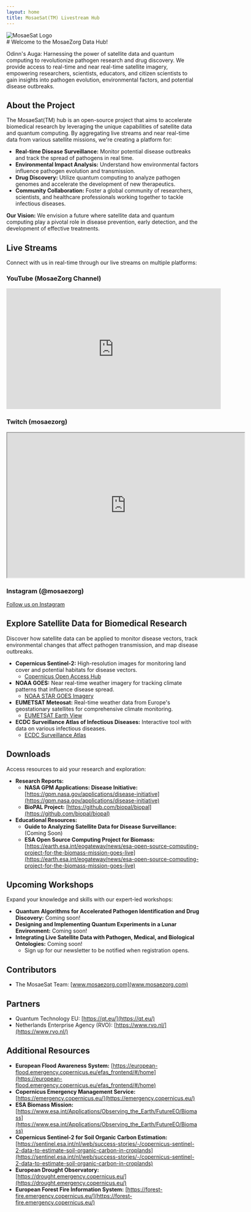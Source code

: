 ```yaml
---
layout: home
title: MosaeSat(TM) Livestream Hub
---
```

<div class="logo-container">
  <img src="{{ site.author_img }}" alt="MosaeSat Logo" class="logo">
</div>
# Welcome to the MosaeZorg Data Hub!



Odinn's Auga:
Harnessing the power of satellite data and quantum computing to revolutionize pathogen research and drug discovery. We provide access to real-time and near real-time satellite imagery, empowering researchers, scientists, educators, and citizen scientists to gain insights into pathogen evolution, environmental factors, and potential disease outbreaks.

## About the Project

The MosaeSat(TM) hub is an open-source project that aims to accelerate biomedical research by leveraging the unique capabilities of satellite data and quantum computing. By aggregating live streams and near real-time data from various satellite missions, we're creating a platform for:

* **Real-time Disease Surveillance:**  Monitor potential disease outbreaks and track the spread of pathogens in real time.
* **Environmental Impact Analysis:** Understand how environmental factors influence pathogen evolution and transmission.
* **Drug Discovery:** Utilize quantum computing to analyze pathogen genomes and accelerate the development of new therapeutics.
* **Community Collaboration:** Foster a global community of researchers, scientists, and healthcare professionals working together to tackle infectious diseases.

**Our Vision:** We envision a future where satellite data and quantum computing play a pivotal role in disease prevention, early detection, and the development of effective treatments.

## Live Streams

Connect with us in real-time through our live streams on multiple platforms:

### YouTube (MosaeZorg Channel)

<iframe width="560" height="315" src="https://www.youtube.com/embed/live_stream?channel=UCe848Qm8e9QiwO6F9_yMZHg" title="YouTube live stream player" frameborder="0" allow="accelerometer; autoplay; clipboard-write; encrypted-media; gyroscope; picture-in-picture; web-share" allowfullscreen></iframe>


### Twitch (mosaezorg)

<iframe 
  src="https://player.twitch.tv/?channel=mosaezorg&parent=mosaesat.github.io"
  height="378"
  width="620"
  allowfullscreen="true">
</iframe>


### Instagram (@mosaezorg)

[Follow us on Instagram](https://www.instagram.com/mosaezorg/)


## Explore Satellite Data for Biomedical Research

Discover how satellite data can be applied to monitor disease vectors, track environmental changes that affect pathogen transmission, and map disease outbreaks.

* **Copernicus Sentinel-2:** High-resolution images for monitoring land cover and potential habitats for disease vectors.
   * [Copernicus Open Access Hub](https://scihub.copernicus.eu/)
* **NOAA GOES:** Near real-time weather imagery for tracking climate patterns that influence disease spread.
   * [NOAA STAR GOES Imagery](https://www.star.nesdis.noaa.gov/GOES/)
* **EUMETSAT Meteosat:**  Real-time weather data from Europe's geostationary satellites for comprehensive climate monitoring.
   * [EUMETSAT Earth View](https://www.eumetsat.int/real-time-imagery/earth-view/)
* **ECDC Surveillance Atlas of Infectious Diseases:** Interactive tool with data on various infectious diseases.
    * [ECDC Surveillance Atlas](https://atlas.ecdc.europa.eu/public/index.aspx)

## Downloads

Access resources to aid your research and exploration:

* **Research Reports:**
    * **NASA GPM Applications: Disease Initiative:** [https://gpm.nasa.gov/applications/disease-initiative](https://gpm.nasa.gov/applications/disease-initiative)
    * **BioPAL Project:** [https://github.com/biopal/biopal](https://github.com/biopal/biopal)
* **Educational Resources:**
    * **Guide to Analyzing Satellite Data for Disease Surveillance:** (Coming Soon)
    * **ESA Open Source Computing Project for Biomass:** [https://earth.esa.int/eogateway/news/esa-open-source-computing-project-for-the-biomass-mission-goes-live](https://earth.esa.int/eogateway/news/esa-open-source-computing-project-for-the-biomass-mission-goes-live)

## Upcoming Workshops

Expand your knowledge and skills with our expert-led workshops:

* **Quantum Algorithms for Accelerated Pathogen Identification and Drug Discovery:** Coming soon!
* **Designing and Implementing Quantum Experiments in a Lunar Environment:** Coming soon!
* **Integrating Live Satellite Data with Pathogen, Medical, and Biological Ontologies:** Coming soon!
    * Sign up for our newsletter to be notified when registration opens.

## Contributors

* The MosaeSat Team: [www.mosaezorg.com](www.mosaezorg.com)

## Partners
* Quantum Technology EU: [https://qt.eu/](https://qt.eu/)
* Netherlands Enterprise Agency (RVO): [https://www.rvo.nl/](https://www.rvo.nl/)

## Additional Resources

* **European Flood Awareness System:** [https://european-flood.emergency.copernicus.eu/efas_frontend/#/home](https://european-flood.emergency.copernicus.eu/efas_frontend/#/home)
* **Copernicus Emergency Management Service:** [https://emergency.copernicus.eu/](https://emergency.copernicus.eu/)
* **ESA Biomass Mission:** [https://www.esa.int/Applications/Observing_the_Earth/FutureEO/Biomass](https://www.esa.int/Applications/Observing_the_Earth/FutureEO/Biomass)
* **Copernicus Sentinel-2 for Soil Organic Carbon Estimation:** [https://sentinel.esa.int/nl/web/success-stories/-/copernicus-sentinel-2-data-to-estimate-soil-organic-carbon-in-croplands](https://sentinel.esa.int/nl/web/success-stories/-/copernicus-sentinel-2-data-to-estimate-soil-organic-carbon-in-croplands)
* **European Drought Observatory:** [https://drought.emergency.copernicus.eu/](https://drought.emergency.copernicus.eu/)
* **European Forest Fire Information System:** [https://forest-fire.emergency.copernicus.eu/](https://forest-fire.emergency.copernicus.eu/)
